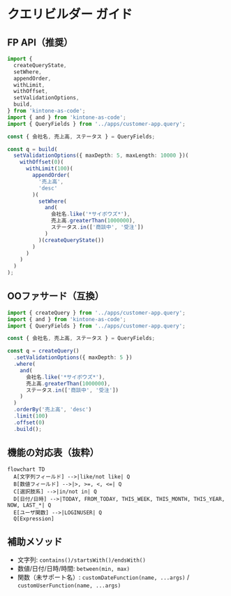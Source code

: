 # クエリビルダー ガイド

## FP API（推奨）

```ts
import {
  createQueryState,
  setWhere,
  appendOrder,
  withLimit,
  withOffset,
  setValidationOptions,
  build,
} from 'kintone-as-code';
import { and } from 'kintone-as-code';
import { QueryFields } from '../apps/customer-app.query';

const { 会社名, 売上高, ステータス } = QueryFields;

const q = build(
  setValidationOptions({ maxDepth: 5, maxLength: 10000 })(
    withOffset(0)(
      withLimit(100)(
        appendOrder(
          '売上高',
          'desc'
        )(
          setWhere(
            and(
              会社名.like('*サイボウズ*'),
              売上高.greaterThan(1000000),
              ステータス.in(['商談中', '受注'])
            )
          )(createQueryState())
        )
      )
    )
  )
);
```

## OOファサード（互換）

```ts
import { createQuery } from '../apps/customer-app.query';
import { and } from 'kintone-as-code';
import { QueryFields } from '../apps/customer-app.query';

const { 会社名, 売上高, ステータス } = QueryFields;

const q = createQuery()
  .setValidationOptions({ maxDepth: 5 })
  .where(
    and(
      会社名.like('*サイボウズ*'),
      売上高.greaterThan(1000000),
      ステータス.in(['商談中', '受注'])
    )
  )
  .orderBy('売上高', 'desc')
  .limit(100)
  .offset(0)
  .build();
```

## 機能の対応表（抜粋）

```mermaid
flowchart TD
  A[文字列フィールド] -->|like/not like| Q
  B[数値フィールド] -->|>, >=, <, <=| Q
  C[選択肢系] -->|in/not in| Q
  D[日付/日時] -->|TODAY, FROM_TODAY, THIS_WEEK, THIS_MONTH, THIS_YEAR, NOW, LAST_*| Q
  E[ユーザ関数] -->|LOGINUSER| Q
  Q[Expression]
```

## 補助メソッド

- 文字列: `contains()/startsWith()/endsWith()`
- 数値/日付/日時/時間: `between(min, max)`
- 関数（未サポート名）: `customDateFunction(name, ...args)` / `customUserFunction(name, ...args)`
